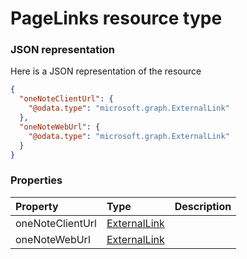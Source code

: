 # PageLinks resource type



### JSON representation

Here is a JSON representation of the resource

```json
{
  "oneNoteClientUrl": {
    "@odata.type": "microsoft.graph.ExternalLink"
  },
  "oneNoteWebUrl": {
    "@odata.type": "microsoft.graph.ExternalLink"
  }
}

```
### Properties
| Property	   | Type	|Description|
|:---------------|:--------|:----------|
|oneNoteClientUrl|[ExternalLink](externallink.md)||
|oneNoteWebUrl|[ExternalLink](externallink.md)||

<!-- uuid: 62c4888d-d525-429e-8279-bdb462cdbf43\n2015-10-09 15:15:45 UTC -->